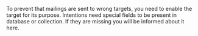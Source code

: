 To prevent that mailings are sent to wrong targets, you need to enable the target for its purpose. Intentions need special fields to be present in database or collection. If they are missing you will be informed about it here.
